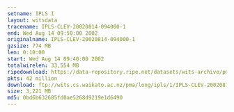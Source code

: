 ```yaml
---
setname: IPLS I
layout: witsdata
tracename: IPLS-CLEV-20020814-094000-1
end: Wed Aug 14 09:50:00 2002
originalname: IPLS-CLEV-20020814-094000-1
gzsize: 774 MB
len: 0:10:00
start: Wed Aug 14 09:40:00 2002
totalwirelen: 33,554 MB
ripedownload: https://data-repository.ripe.net/datasets/wits-archive/pma/long/ipls/1/IPLS-CLEV-20020814-094000-1.gz
pkts: 42 million
download: ftp://wits.cs.waikato.ac.nz/pma/long/ipls/1/IPLS-CLEV-20020814-094000-1.gz
size: 3,221 MB
md5: 0bd6b632685fd0ae5268d9219e1d6490
---
```

